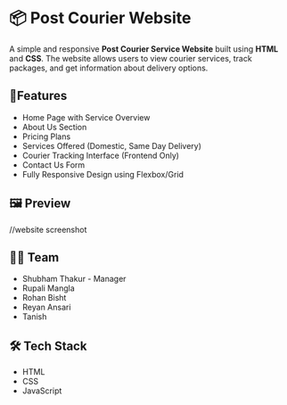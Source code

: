 # 📦 Post Courier Website

A simple and responsive **Post Courier Service Website** built using **HTML** and **CSS**. The website allows users to view courier services, track packages, and get information about delivery options.

## 🤖Features

-  Home Page with Service Overview
-  About Us Section
-  Pricing Plans
-  Services Offered (Domestic, Same Day Delivery)
-  Courier Tracking Interface (Frontend Only)
-  Contact Us Form 
-  Fully Responsive Design using Flexbox/Grid
  

## 🖼️ Preview

//website screenshot

## 👨‍💻 Team
- Shubham Thakur - Manager
- Rupali Mangla
- Rohan Bisht
- Reyan Ansari
- Tanish

## 🛠️ Tech Stack

- HTML
- CSS
- JavaScript
